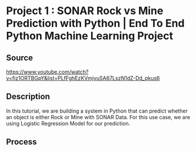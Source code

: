# Project 1 : SONAR Rock vs Mine Prediction with Python | End To End Python Machine Learning Project

## Source
https://www.youtube.com/watch?v=fiz1ORTBGpY&list=PLfFghEzKVmjvuSA67LszN1dZ-Dd_pkus6

## Description
In this tutorial, we are building a system in Python that can predict whether an object is either Rock or Mine with SONAR Data. For this use case, we are using Logistic Regression Model for our prediction. 

## Process
